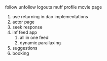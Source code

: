 follow unfollow
logouts
muff profile
movie page

1. use returning in dao implementations
1. actor page
1. seek response
1. inf feed app
    1. all in one feed
    1. dynamic parallaxing
1. suggestions
1. booking